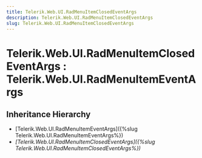 ```yaml
---
title: Telerik.Web.UI.RadMenuItemClosedEventArgs
description: Telerik.Web.UI.RadMenuItemClosedEventArgs
slug: Telerik.Web.UI.RadMenuItemClosedEventArgs
---
```


# Telerik.Web.UI.RadMenuItemClosedEventArgs : Telerik.Web.UI.RadMenuItemEventArgs

## Inheritance Hierarchy

* [Telerik.Web.UI.RadMenuItemEventArgs]({%slug Telerik.Web.UI.RadMenuItemEventArgs%})
* *[Telerik.Web.UI.RadMenuItemClosedEventArgs]({%slug Telerik.Web.UI.RadMenuItemClosedEventArgs%})*



